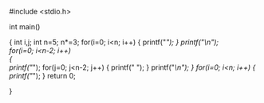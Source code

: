 #include <stdio.h>

int main()

{
	int i,j;
	int n=5;
	n*=3;
	for(i=0; i<n; i++)
	{
		printf("*");
	}
	printf("\n");		
	for(i=0; i<n-2; i++)	
	{	
			printf("*");
			for(j=0; j<n-2; j++)
		{
			printf(" ");
		}
		printf("*\n");
	}
	for(i=0; i<n; i++)
	{
	printf("*");
	}
	return 0;	
	
}
